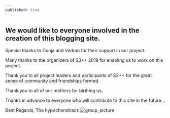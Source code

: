 ```yaml
---
published: true
---
```

## We would like to everyone involved in the creation of this blogging site. 

Special thanks to Dunja and Vedran for their support in our project.

Many thanks to the organizers of S3++ 2019 for enabling us to work on this project.

Thank you to all project leaders and participants of S3++ for the great sense of community and friendships formed. 

Thank you to all of our mothers for birthing us.

Thanks in advance to everyone who will contribute to this site in the future...

Best Regards, 
The hypochondriacs
![group_picture](/myDNA/img/project_group.jpg)